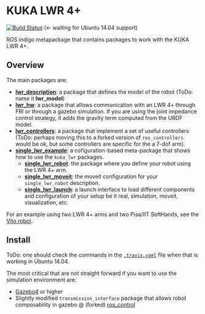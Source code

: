 # KUKA LWR 4+

[![Build Status](https://api.travis-ci.org/CentroEPiaggio/kuka-lwr.svg)](https://travis-ci.org/CentroEPiaggio/kuka-lwr) (<- waiting for Ubuntu 14.04 support)

ROS indigo metapackage that contains packages to work with the KUKA LWR 4+.

## Overview
The main packages are:
- [__lwr_description__](https://github.com/CentroEPiaggio/kuka-lwr/tree/master/lwr_description): a package that defines the model of the robot (ToDo: name it __lwr_model__)
- [__lwr_hw__](https://github.com/CentroEPiaggio/kuka-lwr/tree/master/lwr_hw): a package that allows communication with an LWR 4+ through FRI or through a gazebo simulation. If you are using the joint impedance control strategy, it adds the gravity term computed from the URDF model.
- [__lwr_controllers__](https://github.com/CentroEPiaggio/kuka-lwr/tree/master/lwr_controllers): a package that implement a set of useful controllers (ToDo: perhaps moving this to a forked version of `ros_controllers` would be ok, but some controllers are specific for the a 7-dof arm).
- [__single_lwr_example__](https://github.com/CentroEPiaggio/kuka-lwr/tree/master/single_lwr_example): a cofiguration-based meta-package that shows how to use the `kuka_lwr` packages.
	- [__single_lwr_robot__](https://github.com/CentroEPiaggio/kuka-lwr/tree/master/single_lwr_example/single_lwr_robot): the package where you define your robot using the LWR 4+ arm.
	- [__single_lwr_moveit__](https://github.com/CentroEPiaggio/kuka-lwr/tree/master/single_lwr_example/single_lwr_moveit): the moveit configuration for your `single_lwr_robot` description.
	- [__single_lwr_launch__](https://github.com/CentroEPiaggio/kuka-lwr/tree/master/single_lwr_example/single_lwr_launch): a launch interface to load different components and configuration of your setup be it real, simulation, moveit, visualization, etc.

For an example using two LWR 4+ arms and two Pisa/IIT SoftHands, see the [Vito robot](https://github.com/CentroEPiaggio/vito-robot).

## Install

ToDo: one should check the commands in the [`.travis.yaml`](https://github.com/CentroEPiaggio/kuka-lwr/blob/master/.travis.yml) file when that is working in Ubuntu 14.04.

The most critical that are not straight forward if you want to use the simulation environment are:
- [Gazebo4](http://gazebosim.org/tutorials?tut=install_ubuntu&ver=4.0&cat=install) or higher
- Slightly modified `transmission_interface` package that allows robot composability in gazebo @ (forked) [ros_control](https://github.com/CentroEPiaggio/ros_control/tree/multi-robot-test)
